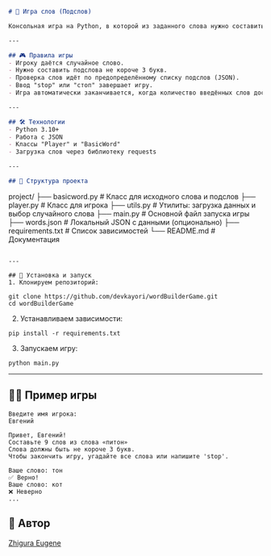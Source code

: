 ```markdown
# 📝 Игра слов (Подслов)

Консольная игра на Python, в которой из заданного слова нужно составить как можно больше подслов. Отличный пет-проект для изучения ООП и работы с JSON!  

---

## 🎮 Правила игры
- Игроку даётся случайное слово.
- Нужно составить подслова не короче 3 букв.
- Проверка слов идёт по предопределённому списку подслов (JSON).
- Ввод "stop" или "стоп" завершает игру.
- Игра автоматически заканчивается, когда количество введённых слов достигает длины списка подслов.

---

## 🛠 Технологии
- Python 3.10+
- Работа с JSON
- Классы "Player" и "BasicWord"
- Загрузка слов через библиотеку requests

---

## 📂 Структура проекта
```
project/
├── basicword.py       # Класс для исходного слова и подслов
├── player.py          # Класс для игрока
├── utils.py           # Утилиты: загрузка данных и выбор случайного слова
├── main.py            # Основной файл запуска игры
├── words.json         # Локальный JSON с данными (опционально)
├── requirements.txt   # Список зависимостей
└── README.md          # Документация


````

---

## 🚀 Установка и запуск
1. Клонируем репозиторий:

git clone https://github.com/devkayori/wordBuilderGame.git
cd wordBuilderGame
````

2. Устанавливаем зависимости:

```
pip install -r requirements.txt
```

3. Запускаем игру:

```
python main.py
```

---

## 🧑‍💻 Пример игры

```
Введите имя игрока:
Евгений

Привет, Евгений!
Составьте 9 слов из слова «питон»
Слова должны быть не короче 3 букв.
Чтобы закончить игру, угадайте все слова или напишите 'stop'.

Ваше слово: тон
✅ Верно!
Ваше слово: кот
❌ Неверно
...
```

## 👤 Автор

[Zhigura Eugene](https://github.com/devkayori)

```
```
